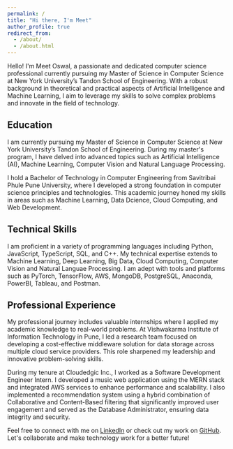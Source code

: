 ```yaml
---
permalink: /
title: "Hi there, I'm Meet"
author_profile: true
redirect_from: 
  - /about/
  - /about.html
---
```


Hello! I'm Meet Oswal, a passionate and dedicated computer science professional currently pursuing my Master of Science in Computer Science at New York University’s Tandon School of Engineering. With a robust background in theoretical and practical aspects of Artificial Intelligence and Machine Learning, I aim to leverage my skills to solve complex problems and innovate in the field of technology.

Education
------
I am currently pursuing my Master of Science in Computer Science at New York University’s Tandon School of Engineering. During my master's program, I have delved into advanced topics such as Artificial Intelligence (AI), Machine Learning, Computer Vision and Natural Language Processing.

I hold a Bachelor of Technology in Computer Engineering from Savitribai Phule Pune University, where I developed a strong foundation in computer science principles and technologies. This academic journey honed my skills in areas such as Machine Learning, Data Dcience, Cloud Computing, and Web Development.

Technical Skills
------
I am proficient in a variety of programming languages including Python, JavaScript, TypeScript, SQL, and C++. My technical expertise extends to Machine Learning, Deep Learning, Big Data, Cloud Computing, Computer Vision and Natural Languae Processing. I am adept with tools and platforms such as PyTorch, TensorFlow, AWS, MongoDB, PostgreSQL, Anaconda, PowerBI, Tableau, and Postman.

Professional Experience
------
My professional journey includes valuable internships where I applied my academic knowledge to real-world problems. At Vishwakarma Institute of Information Technology in Pune, I led a research team focused on developing a cost-effective middleware solution for data storage across multiple cloud service providers. This role sharpened my leadership and innovative problem-solving skills.

During my tenure at Cloudedgic Inc., I worked as a Software Development Engineer Intern. I developed a music web application using the MERN stack and integrated AWS services to enhance performance and scalability. I also implemented a recommendation system using a hybrid combination of Collaborative and Content-Based filtering that significantly improved user engagement and served as the Database Administrator, ensuring data integrity and security. 


Feel free to connect with me on [LinkedIn](https://www.linkedin.com/in/meetoswal/) or check out my work on [GitHub](https://github.com/MeetOswal). Let's collaborate and make technology work for a better future!
